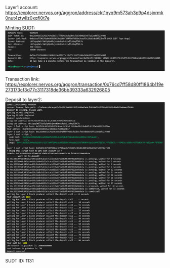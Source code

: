 Layer1 account: https://explorer.nervos.org/aggron/address/ckt1qyq9m573ah3p9p4dsjxrmk0nut4ztwllz0xqfl0t7e

Minting SUDT:
![mint-sudt](https://github.com/Reiss2000/nervos-hackathon/blob/main/Task4/mint-sudt.png?raw=true)

Transaction link: https://explorer.nervos.org/aggron/transaction/0x76cd7ff58d80ff1864b119e273173cf3d77c3117318de36bb39333a632926805

Deposit to layer2: ![l2-deposit](https://github.com/Reiss2000/nervos-hackathon/blob/main/Task4/l2-deposit.png?raw=true)

SUDT ID: 1131
